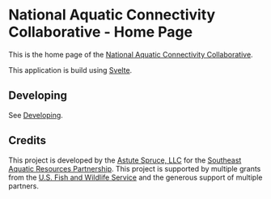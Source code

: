 # National Aquatic Connectivity Collaborative - Home Page

This is the home page of the
[National Aquatic Connectivity Collaborative](https://aquaticbarriers.org).

This application is build using [Svelte](https://svelte.dev/).

## Developing

See [Developing](./Developing.md).

## Credits

This project is developed by the [Astute Spruce, LLC](https://astutespruce.com)
for the [Southeast Aquatic Resources Partnership](https://southeastaquatics.net/).
This project is supported by multiple grants from the
[U.S. Fish and Wildlife Service](https://www.fws.gov/) and the generous support
of multiple partners.
